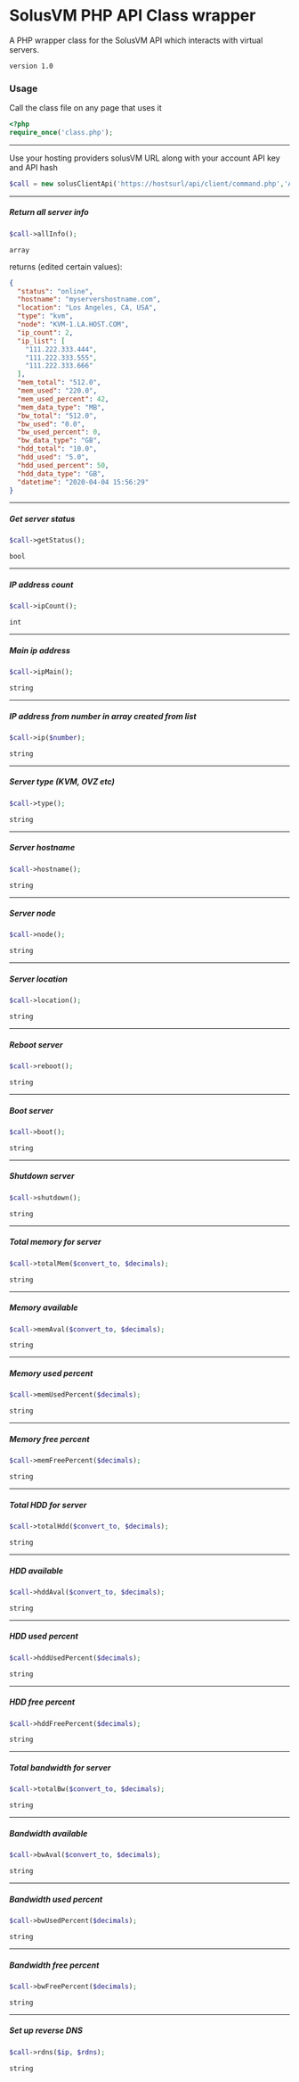 # SolusVM PHP API Class wrapper
A PHP wrapper class for the SolusVM API which interacts with virtual servers.

```version 1.0```


### Usage

Call the class file on any page that uses it

```php
<?php
require_once('class.php');
```

---

Use your hosting providers solusVM URL along with your account API key and API hash

```php
$call = new solusClientApi('https://hostsurl/api/client/command.php','API-KEY','API-HASH');
```

---

##### Return all server info
```php
$call->allInfo();
```
```array```

returns (edited certain values):

```json
{
  "status": "online",
  "hostname": "myservershostname.com",
  "location": "Los Angeles, CA, USA",
  "type": "kvm",
  "node": "KVM-1.LA.HOST.COM",
  "ip_count": 2,
  "ip_list": [
    "111.222.333.444",
    "111.222.333.555",
    "111.222.333.666"
  ],
  "mem_total": "512.0",
  "mem_used": "220.0",
  "mem_used_percent": 42,
  "mem_data_type": "MB",
  "bw_total": "512.0",
  "bw_used": "0.0",
  "bw_used_percent": 0,
  "bw_data_type": "GB",
  "hdd_total": "10.0",
  "hdd_used": "5.0",
  "hdd_used_percent": 50,
  "hdd_data_type": "GB",
  "datetime": "2020-04-04 15:56:29"
}
```

---
##### Get server status
```php
$call->getStatus();
```

```bool```

---
##### IP address count
```php
$call->ipCount();
```

```int```

---
##### Main ip address
```php
$call->ipMain();
```

```string```

---
##### IP address from number in array created from list
```php
$call->ip($number);
```

```string```

---
##### Server type (KVM, OVZ etc)
```php
$call->type();
```

```string```

---

##### Server hostname
```php
$call->hostname();
```

```string```

---
##### Server node
```php
$call->node();
```

```string```

---


##### Server location
```php
$call->location();
```

```string```

---

##### Reboot server
```php
$call->reboot();
```

```string```

---

##### Boot server
```php
$call->boot();
```

```string```

---

##### Shutdown server
```php
$call->shutdown();
```

```string```

---

##### Total memory for server
```php
$call->totalMem($convert_to, $decimals);
```

```string```

---

##### Memory available
```php
$call->memAval($convert_to, $decimals);
```

```string```

---

##### Memory used percent
```php
$call->memUsedPercent($decimals);
```

```string```

---

##### Memory free percent
```php
$call->memFreePercent($decimals);
```

```string```

---

##### Total HDD for server
```php
$call->totalHdd($convert_to, $decimals);
```

```string```

---

##### HDD available
```php
$call->hddAval($convert_to, $decimals);
```

```string```

---

##### HDD used percent
```php
$call->hddUsedPercent($decimals);
```

```string```

---

##### HDD free percent
```php
$call->hddFreePercent($decimals);
```

```string```

---

##### Total bandwidth for server
```php
$call->totalBw($convert_to, $decimals);
```

```string```

---

##### Bandwidth available
```php
$call->bwAval($convert_to, $decimals);
```

```string```

---

##### Bandwidth used percent
```php
$call->bwUsedPercent($decimals);
```

```string```

---
##### Bandwidth free percent
```php
$call->bwFreePercent($decimals);
```

```string```

---

##### Set up reverse DNS
```php
$call->rdns($ip, $rdns);
```

```string```
